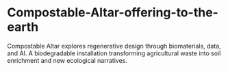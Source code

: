 # Compostable-Altar-offering-to-the-earth
Compostable Altar explores regenerative design through biomaterials, data, and AI. A biodegradable installation transforming agricultural waste into soil enrichment and new ecological narratives.
